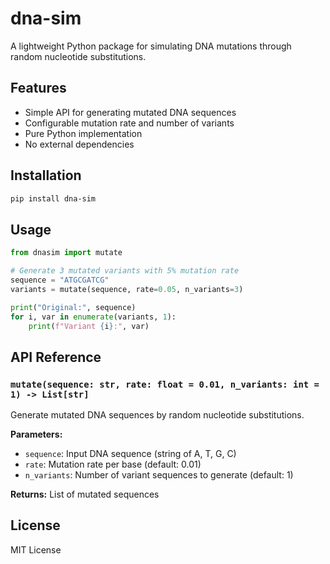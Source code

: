 # dna-sim

A lightweight Python package for simulating DNA mutations through random nucleotide substitutions.

## Features

- Simple API for generating mutated DNA sequences
- Configurable mutation rate and number of variants
- Pure Python implementation
- No external dependencies

## Installation

```bash
pip install dna-sim
```

## Usage

```python
from dnasim import mutate

# Generate 3 mutated variants with 5% mutation rate
sequence = "ATGCGATCG"
variants = mutate(sequence, rate=0.05, n_variants=3)

print("Original:", sequence)
for i, var in enumerate(variants, 1):
    print(f"Variant {i}:", var)
```

## API Reference

### `mutate(sequence: str, rate: float = 0.01, n_variants: int = 1) -> List[str]`

Generate mutated DNA sequences by random nucleotide substitutions.

**Parameters:**
- `sequence`: Input DNA sequence (string of A, T, G, C)
- `rate`: Mutation rate per base (default: 0.01)
- `n_variants`: Number of variant sequences to generate (default: 1)

**Returns:**
List of mutated sequences

## License

MIT License